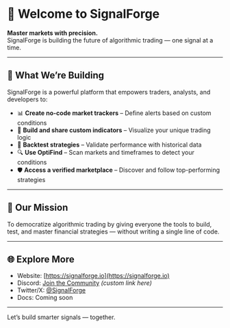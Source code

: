 # 👋 Welcome to SignalForge

**Master markets with precision.**  
SignalForge is building the future of algorithmic trading — one signal at a time.

---

## 🔧 What We’re Building

SignalForge is a powerful platform that empowers traders, analysts, and developers to:

- 📊 **Create no-code market trackers** – Define alerts based on custom conditions  
- 🧠 **Build and share custom indicators** – Visualize your unique trading logic  
- 🔁 **Backtest strategies** – Validate performance with historical data  
- 🔍 **Use OptiFind** – Scan markets and timeframes to detect your conditions  
- 🛡️ **Access a verified marketplace** – Discover and follow top-performing strategies  

---

## 🚀 Our Mission

To democratize algorithmic trading by giving everyone the tools to build, test, and master financial strategies — without writing a single line of code.

---

## 🌐 Explore More

- Website: [https://signalforge.io](https://signalforge.io)  
- Discord: [Join the Community](https://discord.gg/UwuhqCGkjE) *(custom link here)*  
- Twitter/X: [@SignalForge](https://x.com/SignalForge_)  
- Docs: Coming soon

---

Let’s build smarter signals — together.
